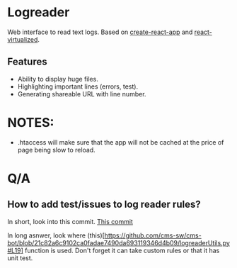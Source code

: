 # Logreader

Web interface to read text logs.  Based on [create-react-app](https://github.com/facebookincubator/create-react-app) and
[react-virtualized](https://github.com/bvaughn/react-virtualized).

## Features

* Ability to display huge files.
* Highlighting important lines (errors, test).
* Generating shareable URL with line number.

# NOTES:
- .htaccess will make sure that the app will not be cached at the price of page being slow to reload.

# Q/A

## How to add test/issues to log reader rules? 

In short, look into this commit. [This commit](https://github.com/cms-sw/cms-bot/commit/46d22af761a179f3a92c78d8c3d62be31054456e)

In long asnwer, look where (this)[https://github.com/cms-sw/cms-bot/blob/21c82a6c9102ca0fadae7490da693119346d4b09/logreaderUtils.py#L19] 
function is used. Don't forget it can take custom rules or that it has unit test.
